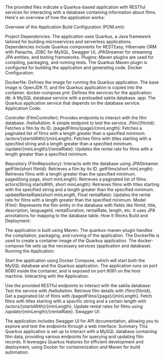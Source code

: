 The provided files indicate a Quarkus-based application with RESTful services for interacting with a database containing information about films. Here's an overview of how the application works:

Overview of the Application
Build Configuration (POM.xml):

Project Dependencies: The application uses Quarkus, a Java framework tailored for building microservices and serverless applications. Dependencies include Quarkus components for RESTEasy, Hibernate ORM with Panache, JDBC for MySQL, Swagger UI, JPAStreamer for streaming JPA entities, and testing frameworks.
Plugins: Maven plugins are used for compiling, packaging, and running tests. The Quarkus Maven plugin is configured for building the application and generating code.
Docker Configuration:

Dockerfile: Defines the image for running the Quarkus application. The base image is OpenJDK 11, and the Quarkus application is copied into the container.
docker-compose.yml: Defines the services for the application:
db: A MySQL database service with a preloaded sakila database.
app: The Quarkus application service that depends on the database service.
Application Code:

Controller (FilmController): Provides endpoints to interact with the film database.
/helloAshim: A simple endpoint to test the service.
/film/{filmId}: Fetches a film by its ID.
/pagedFilms/{page}/{minLength}: Fetches a paginated list of films with a length greater than a specified minimum.
/actors/{startsWith}/{minLength}: Fetches films with titles starting with a specified string and a length greater than a specified minimum.
/update/{minLength}/{rentalRate}: Updates the rental rate for films with a length greater than a specified minimum.

Repository (FilmRepository): Interacts with the database using JPAStreamer.
getFilm(short filmId): Retrieves a film by its ID.
getFilms(short minLength): Retrieves films with a length greater than the specified minimum.
paged(long page, short minLength): Retrieves a paginated list of films.
actors(String startsWith, short minLength): Retrieves films with titles starting with the specified string and a length greater than the specified minimum.
updateRentalRate(short minLength, Float rentalRate): Updates the rental rate for films with a length greater than the specified minimum.
Model (Film): Represents the film entity in the database with fields like filmId, title, description, languageId, rentalDuration, rentalRate, length, etc. It uses JPA annotations for mapping to the database table.
How It Works
Build and Deployment:

The application is built using Maven. The quarkus-maven-plugin handles the compilation, packaging, and running of the application.
The Dockerfile is used to create a container image of the Quarkus application. The docker-compose file sets up the necessary services (application and database).
Running the Application:

Start the application using Docker Compose, which will start both the MySQL database and the Quarkus application.
The application runs on port 8080 inside the container, and is exposed on port 8081 on the host machine.
Interacting with the Application:

Use the provided RESTful endpoints to interact with the sakila database:
Test the service with /helloAshim.
Retrieve film details with /film/{filmId}.
Get a paginated list of films with /pagedFilms/{page}/{minLength}.
Fetch films with titles starting with a specific string and a certain length with /actors/{startsWith}/{minLength}.
Update rental rates for films using /update/{minLength}/{rentalRate}.
Swagger UI:

The application includes Swagger UI for API documentation, allowing you to explore and test the endpoints through a web interface.
Summary
This Quarkus application is set up to interact with a MySQL database containing film data, providing various endpoints for querying and updating film records. It leverages Quarkus features for efficient development and deployment, using Docker for containerization and Maven for build automation.